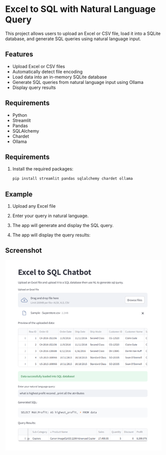 # Excel to SQL with Natural Language Query

This project allows users to upload an Excel or CSV file, load it into a SQLite database, and generate SQL queries using natural language input.

## Features

- Upload Excel or CSV files
- Automatically detect file encoding
- Load data into an in-memory SQLite database
- Generate SQL queries from natural language input using Ollama
- Display query results

## Requirements

- Python 
- Streamlit
- Pandas
- SQLAlchemy
- Chardet
- Ollama

## Requirements

1. Install the required packages:
    ```sh
    pip install streamlit pandas sqlalchemy chardet ollama
    ```

## Example

1. Upload any Excel file

2. Enter your query in natural language.

3. The app will generate and display the SQL query.

4. The app will display the query results:

## Screenshot
![alt text](image.png)
